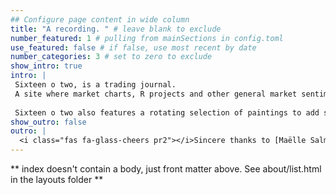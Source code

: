```yaml
---
## Configure page content in wide column
title: "A recording. " # leave blank to exclude
number_featured: 1 # pulling from mainSections in config.toml
use_featured: false # if false, use most recent by date
number_categories: 3 # set to zero to exclude
show_intro: true
intro: |
 Sixteen o two, is a trading journal. 
 A site where market charts, R projects and other general market sentiment observations are collected.
 
 Sixteen o two also features a rotating selection of paintings to add some visual pleasure.  
show_outro: false
outro: |
  <i class="fas fa-glass-cheers pr2"></i>Sincere thanks to [Maëlle Salmon](https://masalmon.eu/) for her help naming this Hugo theme!
---
```


** index doesn't contain a body, just front matter above.
See about/list.html in the layouts folder **